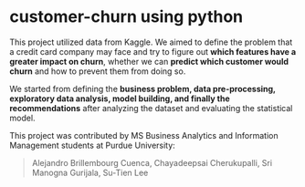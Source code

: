 # customer-churn using python

This project utilized data from Kaggle. We aimed to define the problem that a credit card company may face and try to figure out **which features have a greater impact on churn**, whether we can **predict which customer would churn** and how to prevent them from doing so.

We started from defining the **business problem, data pre-processing, exploratory data analysis, model building, and finally the recommendations** after analyzing the dataset and evaluating the statistical model.

This project was contributed by MS Business Analytics and Information Management students at Purdue University:
> Alejandro Brillembourg Cuenca, Chayadeepsai Cherukupalli, Sri Manogna Gurijala, Su-Tien Lee



